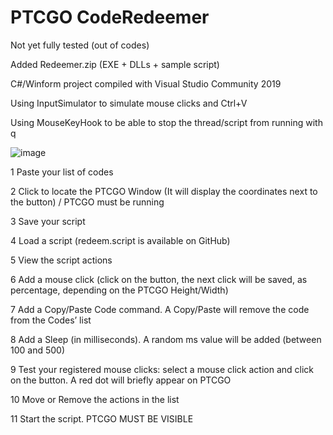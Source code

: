 # PTCGO CodeRedeemer

Not yet fully tested (out of codes)

Added Redeemer.zip (EXE + DLLs + sample script)

C#/Winform project compiled with Visual Studio Community 2019


Using InputSimulator to simulate mouse clicks and Ctrl+V

Using MouseKeyHook to be able to stop the thread/script from running with q



![image](https://user-images.githubusercontent.com/8526787/117187049-c9cc8900-addb-11eb-82f7-afbe2a840764.png)

1	Paste your list of codes

2	Click to locate the PTCGO Window (It will display the coordinates next to the button) / PTCGO must be running

3	Save your script

4	Load a script (redeem.script is available on GitHub)

5	View the script actions

6	Add a mouse click (click on the button, the next click will be saved, as percentage, depending on the PTCGO Height/Width)

7	Add a Copy/Paste Code command. A Copy/Paste will remove the code from the Codes’ list

8	Add a Sleep (in milliseconds). A random ms value will be added (between 100 and 500)

9	Test your registered mouse clicks: select a mouse click action and click on the button. A red dot will briefly appear on PTCGO

10	Move or Remove the actions in the list

11	Start the script. PTCGO MUST BE VISIBLE


